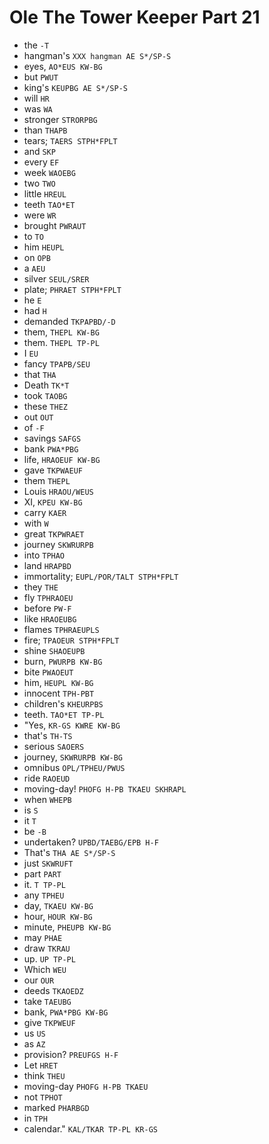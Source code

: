 # Ole The Tower Keeper Part 21

* the `-T`
* hangman's `XXX hangman AE S*/SP-S`
* eyes, `AO*EUS KW-BG`
* but `PWUT`
* king's `KEUPBG AE S*/SP-S`
* will `HR`
* was `WA`
* stronger `STRORPBG`
* than `THAPB`
* tears; `TAERS STPH*FPLT`
* and `SKP`
* every `EF`
* week `WAOEBG`
* two `TWO`
* little `HREUL`
* teeth `TAO*ET`
* were `WR`
* brought `PWRAUT`
* to `TO`
* him `HEUPL`
* on `OPB`
* a `AEU`
* silver `SEUL/SRER`
* plate; `PHRAET STPH*FPLT`
* he `E`
* had `H`
* demanded `TKPAPBD/-D`
* them, `THEPL KW-BG`
* them. `THEPL TP-PL`
* I `EU`
* fancy `TPAPB/SEU`
* that `THA`
* Death `TK*T`
* took `TAOBG`
* these `THEZ`
* out `OUT`
* of `-F`
* savings `SAFGS`
* bank `PWA*PBG`
* life, `HRAOEUF KW-BG`
* gave `TKPWAEUF`
* them `THEPL`
* Louis `HRAOU/WEUS`
* XI, `KPEU KW-BG`
* carry `KAER`
* with `W`
* great `TKPWRAET`
* journey `SKWRURPB`
* into `TPHAO`
* land `HRAPBD`
* immortality; `EUPL/POR/TALT STPH*FPLT`
* they `THE`
* fly `TPHRAOEU`
* before `PW-F`
* like `HRAOEUBG`
* flames `TPHRAEUPLS`
* fire; `TPAOEUR STPH*FPLT`
* shine `SHAOEUPB`
* burn, `PWURPB KW-BG`
* bite `PWAOEUT`
* him, `HEUPL KW-BG`
* innocent `TPH-PBT`
* children's `KHEURPBS`
* teeth. `TAO*ET TP-PL`
* "Yes, `KR-GS KWRE KW-BG`
* that's `TH-TS`
* serious `SAOERS`
* journey, `SKWRURPB KW-BG`
* omnibus `OPL/TPHEU/PWUS`
* ride `RAOEUD`
* moving-day! `PHOFG H-PB TKAEU SKHRAPL`
* when `WHEPB`
* is `S`
* it `T`
* be `-B`
* undertaken? `UPBD/TAEBG/EPB H-F`
* That's `THA AE S*/SP-S`
* just `SKWRUFT`
* part `PART`
* it. `T TP-PL`
* any `TPHEU`
* day, `TKAEU KW-BG`
* hour, `HOUR KW-BG`
* minute, `PHEUPB KW-BG`
* may `PHAE`
* draw `TKRAU`
* up. `UP TP-PL`
* Which `WEU`
* our `OUR`
* deeds `TKAOEDZ`
* take `TAEUBG`
* bank, `PWA*PBG KW-BG`
* give `TKPWEUF`
* us `US`
* as `AZ`
* provision? `PREUFGS H-F`
* Let `HRET`
* think `THEU`
* moving-day `PHOFG H-PB TKAEU`
* not `TPHOT`
* marked `PHARBGD`
* in `TPH`
* calendar." `KAL/TKAR TP-PL KR-GS`
